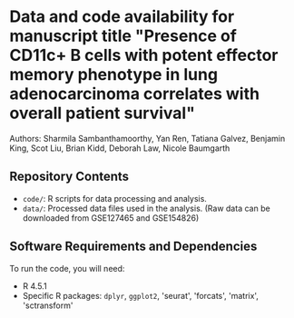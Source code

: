 # Data and code availability for manuscript title "Presence of CD11c+ B cells with potent effector memory phenotype in lung adenocarcinoma correlates with overall patient survival"
Authors: Sharmila Sambanthamoorthy, Yan Ren, Tatiana Galvez, Benjamin King, Scot Liu, Brian Kidd, Deborah Law, Nicole Baumgarth
## Repository Contents
- `code/`: R scripts for data processing and analysis.
- `data/`: Processed data files used in the analysis. (Raw data can be downloaded from GSE127465 and GSE154826)

## Software Requirements and Dependencies
To run the code, you will need:
* R 4.5.1
* Specific R packages: `dplyr`, `ggplot2`, 'seurat', 'forcats', 'matrix', 'sctransform'
